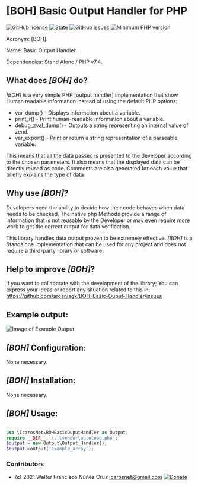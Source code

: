 # [BOH] Basic Output Handler for PHP

[![GitHub license](https://img.shields.io/github/license/arcanisgk/BOH-Basic-Ouput-Handler)](https://github.com/arcanisgk/BOH-Basic-Ouput-Handler/blob/main/LICENSE)
[![State](https://img.shields.io/static/v1?label=release&message=1.0.0&color=blue 'Latest known version')](https://github.com/arcanisgk/BOH-Basic-Ouput-Handler/tree/v0.1.3-alpha) <!-- __SEMANTIC_VERSION_LINE__ -->
[![GitHub issues](https://img.shields.io/github/issues/arcanisgk/BOH-Basic-Ouput-Handler)](https://github.com/arcanisgk/BOH-Basic-Ouput-Handler/issues)
[![Minimum PHP version](https://img.shields.io/static/v1?label=PHP&message=7.4.0+or+higher&color=blue "Minimum PHP version")](https://www.php.net/releases/7_4_0.php)

Acronym: [BOH].

Name: Basic Output Handler.

Dependencies: Stand Alone / PHP v7.4.

## What does *[BOH]* do?

*[BOH]* is a very simple PHP [output handler] implementation that show Human readable information instead of using the default PHP options:

- var_dump() - Displays information about a variable.
- print_r() - Print human-readable information about a variable.
- debug_zval_dump() - Outputs a string representing an internal value of zend.
- var_export() - Print or return a string representation of a parseable variable.

This means that all the data passed is presented to the developer according to the chosen parameters. It also means that the displayed data can be directly reused as code. Comments are also generated for each value that briefly explains the type of data

## Why use *[BOH]*?

Developers need the ability to decide how their code behaves when data needs to be checked. The native php Methods provide a range of information that is not reusable by the Developer or may even require more work to get the correct output for data verification.

This library handles data output proven to be extremely effective. *[BOH]* is a
Standalone implementation that can be used for any project and does not require a third-party library or software.

## Help to improve *[BOH]*?

if you want to collaborate with the development of the library; You can express your ideas or report any situation related to this in:
https://github.com/arcanisgk/BOH-Basic-Ouput-Handler/issues

## Example output:

![Image of Example Output ](https://i.imgur.com/5WQ1Dd4.jpg)


## *[BOH]* Configuration:
None necessary.

## *[BOH]* Installation:
None necessary.

## *[BOH]* Usage:

```php

use \IcarosNet\BOHBasicOuputHandler as Output;
require __DIR__.'\..\vendor\autoload.php';
$output = new Output\Output_Handler();
$output->output('example_array');

```

### Contributors
- (c) 2021 Walter Francisco Núñez Cruz icarosnet@gmail.com [![Donate](https://img.shields.io/static/v1?label=Donate&message=PayPal.me/wnunez86&color=brightgreen)](https://www.paypal.me/wnunez86/4.99USD)
